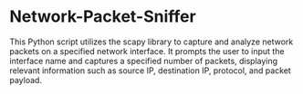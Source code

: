 # Network-Packet-Sniffer
This Python script utilizes the scapy library to capture and analyze network packets on a specified network interface. It prompts the user to input the interface name and captures a specified number of packets, displaying relevant information such as source IP, destination IP, protocol, and packet payload.
